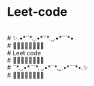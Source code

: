 # Leet-code
<br>
# ✨.•*¨*.¸.•*¨*.¸¸.•*¨`*•<br>
# 🌸🌺🌸🌺🌸🌺🌸🌺<br>
# Leet code <br>
# 🌷🌻🌷🌻🌷🌻🌷🌻<br>
# ¨*.¸.•*¨`*. ¸.•*¨*.¸¸.•*¨`*•.✨<br>
# 🌹🍀🌹🍀🌹🍀🌹🍀<br>


                     



